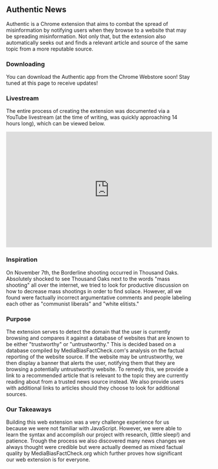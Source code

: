 ## Authentic News

Authentic is a Chrome extension that aims to combat the spread of misinformation by notifying users when they browse to a website that may be spreading misinformation. Not only that, but the extension also automatically seeks out and finds a relevant article and source of the same topic from a more reputable source.

### Downloading

You can download the Authentic app from the Chrome Webstore soon! Stay tuned at this page to receive updates!

### Livestream

The entire process of creating the extension was documented via a YouTube livestream (at the time of writing, was quickly approaching 14 hours long), which can be viewed below.

<iframe width="560" height="315" src="https://www.youtube-nocookie.com/embed/3hXYaGVsnZA" frameborder="0" allow="accelerometer; autoplay; encrypted-media; gyroscope; picture-in-picture" allowfullscreen></iframe>

### Inspiration

On November 7th, the Borderline shooting occurred in Thousand Oaks. Absolutely shocked to see Thousand Oaks next to the words "mass shooting" all over the internet, we tried to look for productive discussion on how to decrease mass shootings in order to find solace. However, all we found were factually incorrect argumentative comments and people labeling each other as "communist liberals" and "white elitists."

### Purpose

The extension serves to detect the domain that the user is currently browsing and compares it against a database of websites that are known to be either "trustworthy" or "untrustworthy." This is decided based on a database compiled by MediaBiasFactCheck.com's analysis on the factual reporting of the website source. If the website may be untrustworthy, we then display a banner that alerts the user, notifying them that they are browsing a potentially untrustworthy website. To remedy this, we provide a link to a recommended article that is relevant to the topic they are currently reading about from a trusted news source instead. We also provide users with additional links to articles should they choose to look for additional sources.

### Our Takeaways

Building this web extension was a very challenge experience for us because we were not familiar with JavaScript. However, we were able to learn the syntax and accomplish our project with research, (little sleep!) and patience. Trough the process we also discovered many news changes we always thought were credible but were actually deemed as mixed factual quality by MediaBiasFactCheck.org which further proves how significant our web extension is for everyone.